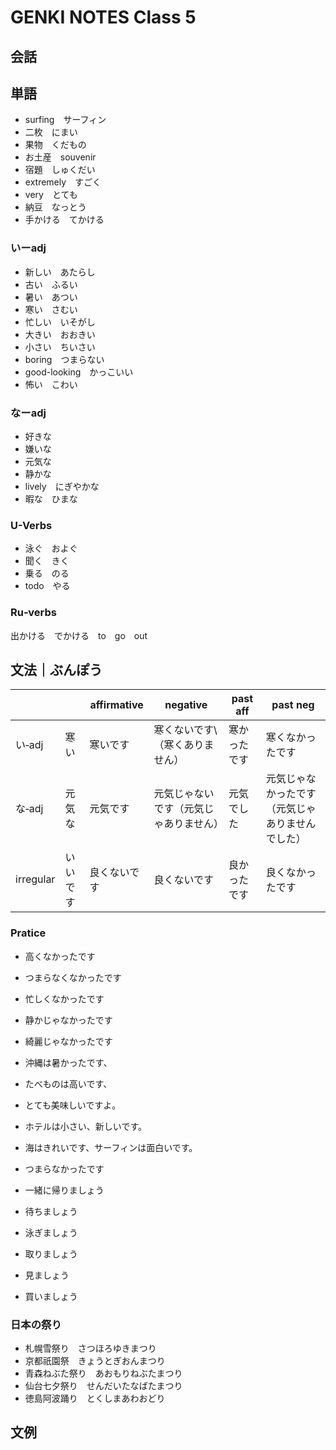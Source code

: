 # GENKI NOTES Class 5

## 会話

## 単語

- surfing　サーフィン
- 二枚　にまい
- 果物　くだもの
- お土産　souvenir
- 宿題　しゅくだい
- extremely　すごく
- very　とても
- 納豆　なっとう
- 手かける　てかける

### いーadj

- 新しい　あたらし
- 古い　ふるい
- 暑い　あつい
- 寒い　さむい
- 忙しい　いそがし
- 大きい　おおきい
- 小さい　ちいさい
- boring　つまらない
- good-looking　かっこいい
- 怖い　こわい

### なーadj

- 好きな
- 嫌いな
- 元気な
- 静かな
- lively　にぎやかな
- 暇な　ひまな

### U-Verbs

- 泳ぐ　およぐ
- 聞く　きく
- 乗る　のる
- todo　やる

### Ru‐verbs

出かける　でかける　to　go　out

## 文法｜ぶんぽう

|||affirmative|negative|past aff|past neg|
|-|-|-|-|-|-|
|い‐adj|寒い|寒いです|寒くないです\（寒くありません）|寒かったです|寒くなかったです|
|な‐adj|元気な|元気です|元気じゃないです（元気じゃありません）|元気でした|元気じゃなかったです（元気じゃありませんでした）|
|irregular|いいです|良くないです|良くないです|良かったです|良くなかったです|

### Pratice

- 高くなかったです
- つまらなくなかったです
- 忙しくなかったです
- 静かじゃなかったです
- 綺麗じゃなかったです

- 沖縄は暑かったです、
- たべものは高いです、
- とても美味しいですよ。
- ホテルは小さい、新しいです。
- 海はきれいです、サーフィンは面白いです。
- つまらなかったです

- 一緒に帰りましょう
- 待ちましょう
- 泳ぎましょう
- 取りましょう
- 見ましょう
- 買いましょう

### 日本の祭り

- 札幌雪祭り　さつほろゆきまつり
- 京都祇園祭　きょうとぎおんまつり
- 青森ねぶた祭り　あおもりねぶたまつり
- 仙台七夕祭り　せんだいたなばたまつり
- 徳島阿波踊り　とくしまあわおどり

## 文例
